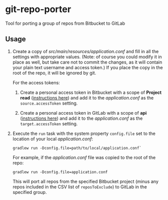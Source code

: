 # git-repo-porter
Tool for porting a group of repos from Bitbucket to GitLab

## Usage
1. Create a copy of _src/main/resources/application.conf_ and fill in all the settings with appropriate values.
   (Note: of course you could modify it in place as well, but take care not to commit the changes, as it will contain
   your plain text username and access token.) If you place the copy in the root of the repo, it will be ignored by git.

   For the access tokens:

   1. Create a personal access token in Bitbucket with a scope of **Project read** ([instructions here](
      https://confluence.atlassian.com/bitbucketserver/personal-access-tokens-939515499.html)) and add it to the 
      _application.conf_ as the `source.accessToken` setting.

   2. Create a personal access token in GitLab with a scope of **api** ([instructions here](
      https://docs.gitlab.com/ee/user/profile/personal_access_tokens.html)) and add it to the _application.conf_ as the
      `target.accessToken` setting.

3. Execute the `run` task with the system property `config.file` set to the location of your local _application.conf_:
   ```
   gradlew run -Dconfig.file=path/to/local/application.conf`
   ```
   
   For example, if the _application.conf_ file was copied to the root of the repo:
   ```
   gradlew run -Dconfig.file=application.conf
   ```

   This will port all repos from the specified Bitbucket project (minus any repos included in the CSV list of 
   `reposToExclude`) to GitLab in the specified group.